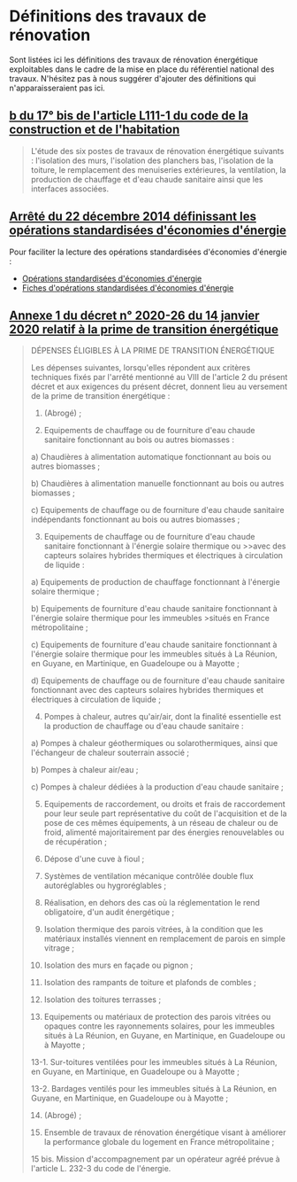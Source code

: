 # Définitions des travaux de rénovation

Sont listées ici les définitions des travaux de rénovation énergétique exploitables dans le cadre de la mise en place du référentiel national des travaux. N'hésitez pas à nous suggérer d'ajouter des définitions qui n'apparaisseraient pas ici.

## [b du 17° bis de l'article L111-1 du code de la construction et de l'habitation](https://www.legifrance.gouv.fr/codes/article_lc/LEGIARTI000043976954)

> L'étude des six postes de travaux de rénovation énergétique suivants : l'isolation des murs, l'isolation des planchers bas, l'isolation de la toiture, le remplacement des menuiseries extérieures, la ventilation, la production de chauffage et d'eau chaude sanitaire ainsi que les interfaces associées.

## [Arrêté du 22 décembre 2014 définissant les opérations standardisées d'économies d'énergie](https://www.legifrance.gouv.fr/loda/id/JORFTEXT000029953752/)

Pour faciliter la lecture des opérations standardisées d'économies d'énergie :

- [Opérations standardisées d'économies d'énergie](https://www.ecologie.gouv.fr/politiques-publiques/operations-standardisees-deconomies-denergie#catalogue-des-fiches-doperations-standardisees-cee-2)
- [Fiches d'opérations standardisées d'économies d'énergie](https://github.com/action-21/fiches-operations-standardisees)

## [Annexe 1 du décret n° 2020-26 du 14 janvier 2020 relatif à la prime de transition énergétique](https://www.legifrance.gouv.fr/loda/article_lc/LEGIARTI000048860044)

> DÉPENSES ÉLIGIBLES À LA PRIME DE TRANSITION ÉNERGÉTIQUE
>
> Les dépenses suivantes, lorsqu'elles répondent aux critères techniques fixés par l'arrêté mentionné au VIII de l'article 2 du présent décret et aux exigences du présent décret, donnent lieu au versement de la prime de transition énergétique :
>
> 1.  (Abrogé) ;
>
> 2.  Equipements de chauffage ou de fourniture d'eau chaude sanitaire fonctionnant au bois ou autres biomasses :
>
> a) Chaudières à alimentation automatique fonctionnant au bois ou autres biomasses ;
>
> b) Chaudières à alimentation manuelle fonctionnant au bois ou autres biomasses ;
>
> c) Equipements de chauffage ou de fourniture d'eau chaude sanitaire indépendants fonctionnant au bois ou autres biomasses ;
>
> 3.  Equipements de chauffage ou de fourniture d'eau chaude sanitaire fonctionnant à l'énergie solaire thermique ou >>avec des capteurs solaires hybrides thermiques et électriques à circulation de liquide :
>
> a) Equipements de production de chauffage fonctionnant à l'énergie solaire thermique ;
>
> b) Equipements de fourniture d'eau chaude sanitaire fonctionnant à l'énergie solaire thermique pour les immeubles >situés en France métropolitaine ;
>
> c) Equipements de fourniture d'eau chaude sanitaire fonctionnant à l'énergie solaire thermique pour les immeubles situés à La Réunion, en Guyane, en Martinique, en Guadeloupe ou à Mayotte ;
>
> d) Equipements de chauffage ou de fourniture d'eau chaude sanitaire fonctionnant avec des capteurs solaires hybrides thermiques et électriques à circulation de liquide ;
>
> 4.  Pompes à chaleur, autres qu'air/air, dont la finalité essentielle est la production de chauffage ou d'eau chaude sanitaire :
>
> a) Pompes à chaleur géothermiques ou solarothermiques, ainsi que l'échangeur de chaleur souterrain associé ;
>
> b) Pompes à chaleur air/eau ;
>
> c) Pompes à chaleur dédiées à la production d'eau chaude sanitaire ;
>
> 5.  Equipements de raccordement, ou droits et frais de raccordement pour leur seule part représentative du coût de l'acquisition et de la pose de ces mêmes équipements, à un réseau de chaleur ou de froid, alimenté majoritairement par des énergies renouvelables ou de récupération ;
>
> 6.  Dépose d'une cuve à fioul ;
>
> 7.  Systèmes de ventilation mécanique contrôlée double flux autoréglables ou hygroréglables ;
>
> 8.  Réalisation, en dehors des cas où la réglementation le rend obligatoire, d'un audit énergétique ;
>
> 9.  Isolation thermique des parois vitrées, à la condition que les matériaux installés viennent en remplacement de parois en simple vitrage ;
>
> 10. Isolation des murs en façade ou pignon ;
>
> 11. Isolation des rampants de toiture et plafonds de combles ;
>
> 12. Isolation des toitures terrasses ;
>
> 13. Equipements ou matériaux de protection des parois vitrées ou opaques contre les rayonnements solaires, pour les immeubles situés à La Réunion, en Guyane, en Martinique, en Guadeloupe ou à Mayotte ;
>
> 13-1. Sur-toitures ventilées pour les immeubles situés à La Réunion, en Guyane, en Martinique, en Guadeloupe ou à Mayotte ;
>
> 13-2. Bardages ventilés pour les immeubles situés à La Réunion, en Guyane, en Martinique, en Guadeloupe ou à Mayotte ;
>
> 14. (Abrogé) ;
>
> 15. Ensemble de travaux de rénovation énergétique visant à améliorer la performance globale du logement en France métropolitaine ;
>
> 15 bis. Mission d'accompagnement par un opérateur agréé prévue à l'article L. 232-3 du code de l'énergie.
